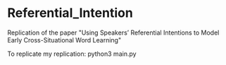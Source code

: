 # Referential_Intention
Replication of the paper "Using Speakers’ Referential Intentions to Model Early Cross-Situational Word Learning"

To replicate my replication:
python3 main.py
